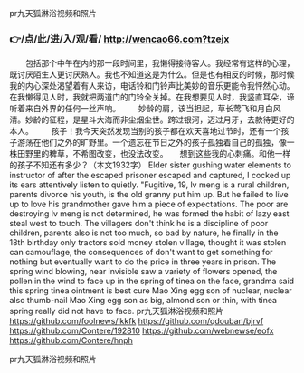 
pr九天狐淋浴视频和照片




### 👉/点/此/进/入/观/看/ http://wencao66.com?tzejx




　　包括那个中午在内的那一段时间里，我懒得接待客人。我经常有这样的心理，既讨厌陌生人更讨厌熟人。我也不知道这是为什么。但是也有相反的时候，那时候我的内心深处渴望着有人来访，电话铃和门铃声比美妙的音乐更能令我怦然心动。在我懒得见人时，我就把两道门的门铃全关掉。在我想要见人时，我竖直耳朵，谛听着来自外界的任何一丝声响。
　　妙龄的肩，该当担起，草长莺飞和月白风清。妙龄的征程，是星斗大海而非尘烟尘世。跨过银河，迈过月牙，去款待更好的本人。
　　孩子！我今天突然发现当别的孩子都在欢天喜地过节时，还有一个孩子游荡在他们之外的旷野里。一个遗忘在节日之外的孩子孤独着自己的孤独，像一株田野里的稗草，不希图改变，也没法改变。　　想到这些我的心刺痛。和他一样的孩子不知还有多少？（本文1932字）
Elder sister gushing water elements to instructor of after the escaped prisoner escaped and captured, I cocked up its ears attentively listen to quietly.
"Fugitive, 19, lv meng is a rural children, parents divorce his youth, is the old granny put him up.
But he failed to live up to love his grandmother gave him a piece of expectations.
The poor are destroying lv meng is not determined, he was formed the habit of lazy east steal west to touch.
The villagers don't think he is a discipline of poor children, parents also is not too much, so bad by nature, he finally in the 18th birthday only tractors sold money stolen village, thought it was stolen can camouflage, the consequences of don't want to get something for nothing but eventually want to do the price in three years in prison.
The spring wind blowing, near invisible saw a variety of flowers opened, the pollen in the wind to face up in the spring of tinea on the face, grandma said this spring tinea ointment is best cure Mao Xing egg son of nuclear, nuclear also thumb-nail Mao Xing egg son as big, almond son or thin, with tinea spring really did not have to face.
pr九天狐淋浴视频和照片 https://github.com/foolnews/lkkfk
https://github.com/qdouban/bjrvf
https://github.com/Contere/192810
https://github.com/webnewse/eofx
https://github.com/Contere/hnph





pr九天狐淋浴视频和照片
